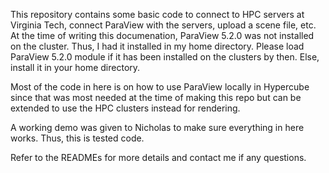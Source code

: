 This repository contains some basic code to connect to 
HPC servers at Virginia Tech, connect ParaView with the servers,
upload a scene file, etc. At the time of writing this documenation, ParaView
5.2.0 was not installed on the cluster. Thus, I had it installed in my home
directory. Please load ParaView 5.2.0 module if it has been installed on the
clusters by then. Else, install it in your home directory.

Most of the code in here is on how to use ParaView locally in Hypercube
since that was most needed at the time of making this repo but can be
extended to use the HPC clusters instead for rendering. 

A working demo was given to Nicholas to make sure everything in here
works. Thus, this is tested code.

Refer to the READMEs for more details and contact me if any questions.

